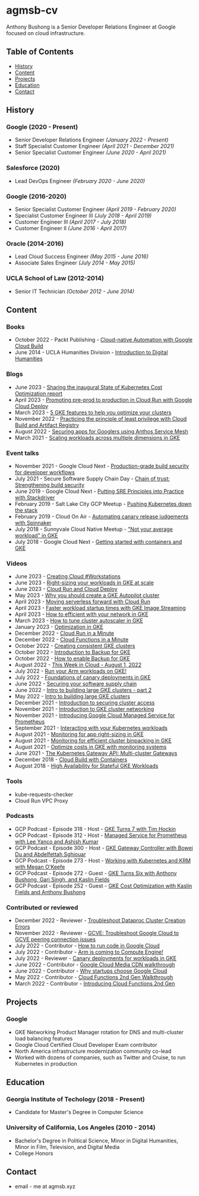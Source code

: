 # agmsb-cv

Anthony Bushong is a Senior Developer Relations Engineer at Google focused on cloud infrastructure.

## Table of Contents

* [History](#History)
* [Content](#Content)
* [Projects](#Projects)
* [Education](#Education)
* [Contact](#Contact)

## History

### Google (2020 - Present)
* Senior Developer Relations Engineer _(January 2022 - Present)_
* Staff Specialist Customer Engineer _(April 2021 - December 2021)_
* Senior Specialist Customer Engineer _(June 2020 - April 2021)_

### Salesforce (2020)
* Lead DevOps Engineer _(February 2020 - June 2020)_
 
### Google (2016-2020)
* Senior Specialist Customer Engineer _(April 2019 - February 2020)_
* Specialist Customer Engineer III _(July 2018 - April 2019)_
* Customer Engineer III _(April 2017 - July 2018)_
* Customer Engineer II _(June 2016 - April 2017)_
   
### Oracle (2014-2016)
* Lead Cloud Success Engineer _(May 2015 - June 2016)_
* Associate Sales Engineer _(July 2014 - May 2015)_

### UCLA School of Law (2012-2014)
* Senior IT Technician _(October 2012 - June 2014)_

## Content

### Books

* October 2022 - Packt Publishing - [Cloud-native Automation with Google Cloud Build](https://www.amazon.com/Cloud-Native-Automation-Google-Build-ebook/dp/B0B4SLXHCK)
* June 2014 - UCLA Humanities Division - [Introduction to Digital Humanities](https://ia801202.us.archive.org/4/items/IntroductionToDigitalHumanities/Introduction%20to%20Digital%20Humanities.%20Concepts,%20Methods,%20and%20Tutorial%20for%20Students%20and%20Instructors.pdf)

### Blogs

* June 2023 - [Sharing the inaugural State of Kubernetes Cost Optimization report](https://cloud.google.com/blog/products/containers-kubernetes/new-report-state-of-kubernetes-cost-optimization)
* April 2023 - [Promoting pre-prod to production in Cloud Run with Google Cloud Deploy](https://cloud.google.com/blog/products/devops-sre/using-cloud-deploy-to-promote-pre-prod-to-production-in-cloud-run)
* March 2023 - [5 GKE features to help you optimize your clusters](https://cloud.google.com/blog/products/containers-kubernetes/boost-your-gke-game-with-these-tips-and-tutorials)
* November 2022 - [Practicing the principle of least privilege with Cloud Build and Artifact Registry](https://cloud.google.com/blog/topics/developers-practitioners/practicing-principle-least-privilege-cloud-build-and-artifact-registry/)
* August 2022 - [Securing apps for Googlers using Anthos Service Mesh](https://cloud.google.com/blog/topics/developers-practitioners/securing-apps-googlers-using-anthos-service-mesh)
* March 2021 - [Scaling workloads across multiple dimensions in GKE](https://cloud.google.com/blog/topics/developers-practitioners/scaling-workloads-across-multiple-dimensions-gke)

### Event talks

* November 2021 - Google Cloud Next - [Production-grade build security for developer workflows](https://www.youtube.com/watch?v=kTM0on97U0A)
* July 2021 - Secure Software Supply Chain Day - [Chain of trust: Strengthening build security](https://www.youtube.com/watch?v=jtT_iarPg8w)
* June 2019 - Google Cloud Next - [Putting SRE Principles into Practice with Stackdriver](https://www.youtube.com/watch?v=3qB7tqx7ZUI)
* February 2019 - Salt Lake City GCP Meetup - [Pushing Kubernetes down the stack](https://www.youtube.com/watch?v=W-mPcw4lgYo)
* February 2019 - Cloud On Air - [Automating canary release judgements with Spinnaker](https://www.youtube.com/watch?v=AAn9Yv-ucgM)
* July 2018 - Sunnyvale Cloud Native Meetup - ["Not your average workload" in GKE](https://www.altoros.com/blog/managing-multi-cluster-workloads-with-google-kubernetes-engine/)
* July 2018 - Google Cloud Next - [Getting started with containers and GKE](https://www.youtube.com/watch?v=znhnDHAPCZE)

### Videos

* June 2023 - [Creating Cloud #Workstations](https://www.youtube.com/watch?v=MzbZx6dTW8I)
* June 2023 - [Right-sizing your workloads in GKE at scale](https://www.youtube.com/watch?v=kuuyyaFCzJY)
* June 2023 - [Cloud Run and Cloud Deploy](https://www.youtube.com/watch?v=JrRHdkGoTfU)
* May 2023 - [Why you should create a GKE Autopilot cluster](https://www.youtube.com/watch?v=J7BTV_Ldslg)
* April 2023 - [Moving serverless forward with Cloud Run](https://www.youtube.com/watch?v=R3YF8uly_gw)
* April 2023 - [Faster workload startup times with GKE Image Streaming](https://www.youtube.com/watch?v=bEk6oHMnVts)
* April 2023 - [How to efficient with your network in GKE](https://www.youtube.com/watch?v=nAeByfKagBM)
* March 2023 - [How to tune cluster autoscaler in GKE](https://www.youtube.com/watch?v=vDTz16lA_HE)
* January 2023 - [Optimization in GKE](https://www.youtube.com/watch?v=sYdCqxM7OFM)
* December 2022 - [Cloud Run in a Minute](https://www.youtube.com/watch?v=AL2rAmWFZjM)
* December 2022 - [Cloud Functions in a Minute](https://www.youtube.com/watch?v=BL4ZlPEamDo)
* October 2022 - [Creating consistent GKE clusters](https://www.youtube.com/watch?v=COzgq0pQJGg)
* October 2022 - [Introduction to Backup for GKE](https://www.youtube.com/watch?v=P2O0klCV5NE)
* October 2022 - [How to enable Backup for GKE](https://www.youtube.com/watch?v=ZFycHEqOlrM)
* August 2022 - [This Week in Cloud - August 1, 2022](https://www.youtube.com/watch?v=ZyCNL-tBTow)
* July 2022 - [Run your Arm workloads on GKE!](https://www.youtube.com/watch?v=LZoy6jpzfqA)
* July 2022 - [Foundations of canary deployments in GKE](https://www.youtube.com/watch?v=L9OuKDXxuME)
* June 2022 - [Securing your software supply chain](https://www.youtube.com/watch?v=Dg-hD4HHKT8)
* June 2022 - [Intro to building large GKE clusters - part 2](https://www.youtube.com/watch?v=RE1P7HdpPys)
* May 2022 - [Intro to building large GKE clusters](https://www.youtube.com/watch?v=542XwAPKh4g)
* December 2021 - [Introduction to securing cluster access](https://www.youtube.com/watch?v=7wsIuA8eRqQ)
* November 2021 - [Introduction to GKE cluster networking](https://www.youtube.com/watch?v=QvVmQtO-ftU)
* November 2021 - [Introducing Google Cloud Managed Service for Prometheus](https://www.youtube.com/watch?v=DJz5tdFHGoI)
* September 2021 - [Interacting with your Kubernetes workloads](https://www.youtube.com/watch?v=CSKRy7Ldqis)
* August 2021 - [Monitoring for app right-sizing in GKE](https://www.youtube.com/watch?v=3bbVOp4y3MI)
* August 2021 - [Monitoring for efficient cluster binpacking in GKE](https://www.youtube.com/watch?v=lPSdlTIJ00c)
* August 2021 - [Optimize costs in GKE with monitoring systems](https://www.youtube.com/watch?v=vf3KF3DO0Oo)
* June 2021 - [The Kubernetes Gateway API: Multi-cluster Gateways](https://www.youtube.com/watch?v=NGsHFi276NE)
* December 2018 - [Cloud Build with Containers](https://www.youtube.com/watch?v=w7dMHiEyGAs)
* August 2018 - [High Availability for Stateful GKE Workloads](https://www.youtube.com/watch?v=rRZtZX0PDFc)


### Tools

* kube-requests-checker
* Cloud Run VPC Proxy

### Podcasts

* GCP Podcast - Episode 318 - Host - [GKE Turns 7 with Tim Hockin](https://www.gcppodcast.com/post/episode-318-gke-turns-7-with-tim-hockin/)
* GCP Podcast - Episode 312 - Host - [Managed Service for Prometheus with Lee Yanco and Ashish Kumar](https://www.gcppodcast.com/post/episode-312-managed-service-for-prometheus-with-lee-yanco-and-ashish-kumar/)
* GCP Podcast - Episode 300 - Host - [GKE Gateway Controller with Bowei Du and Abdelfettah Sghiouar](https://www.gcppodcast.com/post/episode-300-gke-gateway-controller-with-bowei-du-and-abdelfettah-sghiouar/)
* GCP Podcast - Episode 273 - Host - [Working with Kubernetes and KRM with Megan O'Keefe](https://www.gcppodcast.com/post/episode-273-working-with-kubernetes-and-krm-with-megan-okeefe/)
* GCP Podcast - Episode 272 - Guest - [GKE Turns Six with Anthony Bushong, Gari Singh, and Kaslin Fields](https://www.gcppodcast.com/post/episode-272-gke-turns-six-with-anthony-bushong-gari-singh-and-kaslin-fields/)
* GCP Podcast - Episode 252 - Guest - [GKE Cost Optimization with Kaslin Fields and Anthony Bushong](https://www.gcppodcast.com/post/episode-252-gke-cost-optimization-with-kaslin-fields-and-anthony-bushong/)

### Contributed or reviewed

* December 2022 - Reviewer - [Troubleshoot Dataproc Cluster Creation Errors](https://www.youtube.com/watch?v=S8kNdfuGyDs)
* November 2022 - Reviewer - [GCVE: Troubleshoot Google Cloud to GCVE peering connection issues](https://www.youtube.com/watch?v=RO78WYoAr3k)
* July 2022 - Contributor - [How to run code in Google Cloud](https://www.youtube.com/watch?v=jtPtSVSTb9Y)
* July 2022 - Contributor - [Arm is coming to Compute Engine!](https://www.youtube.com/watch?v=HUbPVj27Mvc)
* July 2022 - Reviewer - [Canary deployments for workloads in GKE](https://www.youtube.com/watch?v=VF6ZyOgRf8U)
* June 2022 - Contributor - [Google Cloud Media CDN walkthrough](https://www.youtube.com/watch?v=GF90l7uk1qE)
* June 2022 - Contributor - [Why startups choose Google Cloud](https://www.youtube.com/watch?v=cJHlWncgYDU)
* May 2022 - Contributor - [Cloud Functions 2nd Gen Walkthrough](https://www.youtube.com/watch?v=N6pMppfU2aQ)
* March 2022 - Contributor - [Introducing Cloud Functions 2nd Gen](https://www.youtube.com/watch?v=ATBDTTM-Ohk)

## Projects

### Google 

* GKE Networking Product Manager rotation for DNS and multi-cluster load balancing features
* Google Cloud Certified Cloud Developer Exam contributor
* North America infrastructure modernization community co-lead
* Worked with dozens of companies, such as Twitter and Cruise, to run Kubernetes in production
  
## Education

### Georgia Institute of Techology (2018 - Present)
* Candidate for Master's Degree in Computer Science


### University of California, Los Angeles (2010 - 2014)
* Bachelor's Degree in Political Science, Minor in Digital Humanities, Minor in Film, Television, and Digital Media
* College Honors

## Contact

* email - me at agmsb.xyz
